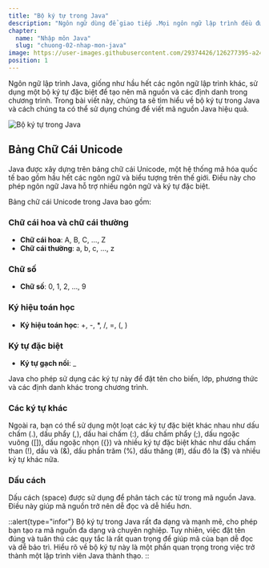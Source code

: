 ```yaml
---
title: "Bộ ký tự trong Java"
description: "Ngôn ngữ dùng để giao tiếp .Mọi ngôn ngữ lập trình đều được xây dựng từ một bộ ký tự nào đó. Ngôn ngữ Java cũng vậy, và bài này chúng ta cùng tìm hiểu xem bộ ký tự trong Java nhé"
chapter:
  name: "Nhập môn Java"
  slug: "chuong-02-nhap-mon-java"
image: https://user-images.githubusercontent.com/29374426/126277395-a24c6713-0e4d-4d7d-9e56-9002ddb4c73a.png
position: 1
---
```


Ngôn ngữ lập trình Java, giống như hầu hết các ngôn ngữ lập trình khác, sử dụng một bộ ký tự đặc biệt để tạo nên mã nguồn và các định danh trong chương trình. Trong bài viết này, chúng ta sẽ tìm hiểu về bộ ký tự trong Java và cách chúng ta có thể sử dụng chúng để viết mã nguồn Java hiệu quả.

![Bộ ký tự trong Java](https://user-images.githubusercontent.com/29374426/126277395-a24c6713-0e4d-4d7d-9e56-9002ddb4c73a.png)

## Bảng Chữ Cái Unicode

Java được xây dựng trên bảng chữ cái Unicode, một hệ thống mã hóa quốc tế bao gồm hầu hết các ngôn ngữ và biểu tượng trên thế giới. Điều này cho phép ngôn ngữ Java hỗ trợ nhiều ngôn ngữ và ký tự đặc biệt.

Bảng chữ cái Unicode trong Java bao gồm:

### Chữ cái hoa và chữ cái thường

- **Chữ cái hoa**: A, B, C, ..., Z
- **Chữ cái thường**: a, b, c, ..., z

### Chữ số

- **Chữ số**: 0, 1, 2, ..., 9

### Ký hiệu toán học

- **Ký hiệu toán học**: +, -, \*, /, =, (, )

### Ký tự đặc biệt

- **Ký tự gạch nối**: \_

Java cho phép sử dụng các ký tự này để đặt tên cho biến, lớp, phương thức và các định danh khác trong chương trình.

### Các ký tự khác

Ngoài ra, bạn có thể sử dụng một loạt các ký tự đặc biệt khác nhau như dấu chấm (.), dấu phẩy (,), dấu hai chấm (:), dấu chấm phẩy (;), dấu ngoặc vuông ([]), dấu ngoặc nhọn ({}) và nhiều ký tự đặc biệt khác như dấu chấm than (!), dấu và (&), dấu phần trăm (%), dấu thăng (#), dấu đô la ($) và nhiều ký tự khác nữa.

### Dấu cách

Dấu cách (space) được sử dụng để phân tách các từ trong mã nguồn Java. Điều này giúp mã nguồn trở nên dễ đọc và dễ hiểu hơn.

::alert{type="infor"}
Bộ ký tự trong Java rất đa dạng và mạnh mẽ, cho phép bạn tạo ra mã nguồn đa dạng và chuyên nghiệp. Tuy nhiên, việc đặt tên đúng và tuân thủ các quy tắc là rất quan trọng để giúp mã của bạn dễ đọc và dễ bảo trì. Hiểu rõ về bộ ký tự này là một phần quan trọng trong việc trở thành một lập trình viên Java thành thạo.
::
